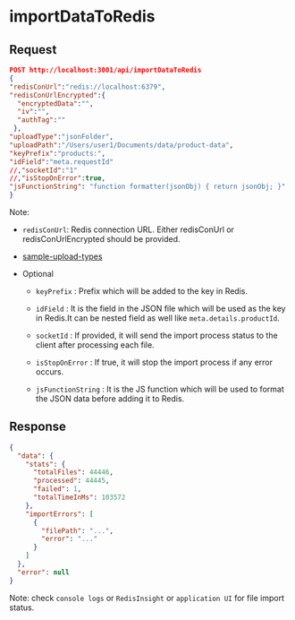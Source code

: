 # importDataToRedis

## Request

```json
POST http://localhost:3001/api/importDataToRedis
{
"redisConUrl":"redis://localhost:6379",
"redisConUrlEncrypted":{
  "encryptedData":"",
  "iv":"",
  "authTag":""
 },
"uploadType":"jsonFolder",
"uploadPath":"/Users/user1/Documents/data/product-data",
"keyPrefix":"products:",
"idField":"meta.requestId"
//,"socketId":"1"
//,"isStopOnError":true,
"jsFunctionString": "function formatter(jsonObj) { return jsonObj; }"
}
```

Note:

- `redisConUrl`: Redis connection URL.
  Either redisConUrl or redisConUrlEncrypted should be provided.

- [sample-upload-types](./sample-upload-types.md)
- Optional

  - `keyPrefix` : Prefix which will be added to the key in Redis.
  - `idField` : It is the field in the JSON file which will be used as the key in Redis.It can be nested field as well like `meta.details.productId`.
  - `socketId` : If provided, it will send the import process status to the client after processing each file.

  - `isStopOnError` : If true, it will stop the import process if any error occurs.
  - `jsFunctionString` : It is the JS function which will be used to format the JSON data before adding it to Redis.

## Response

```json
{
  "data": {
    "stats": {
      "totalFiles": 44446,
      "processed": 44445,
      "failed": 1,
      "totalTimeInMs": 103572
    },
    "importErrors": [
      {
        "filePath": "...",
        "error": "..."
      }
    ]
  },
  "error": null
}
```

Note: check `console logs` or `RedisInsight` or `application UI` for file import status.
